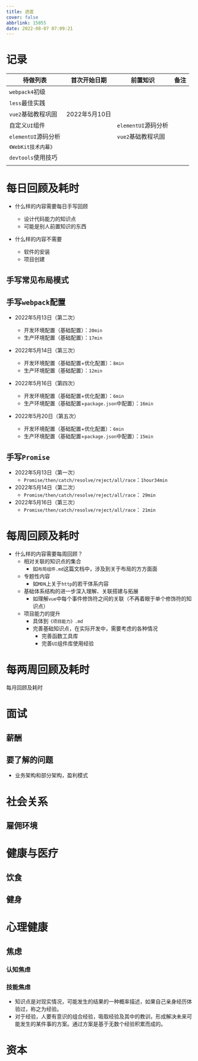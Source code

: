 ```yaml
---
title: 进度
cover: false
abbrlink: 15055
date: 2022-08-07 07:09:21
---
```




# 记录

| 待做列表             | 首次开始日期  | 前置知识            | 备注 |
| -------------------- | ------------- | ------------------- | ---- |
| `webpack4`初级       |               |                     |      |
| `less`最佳实践       |               |                     |      |
| `vue2`基础教程巩固   | 2022年5月10日 |                     |      |
| 自定义`UI`组件       |               | `elementUI`源码分析 |      |
| `elementUI`源码分析  |               | `vue2`基础教程巩固  |      |
| `《WebKit技术内幕》` |               |                     |      |
| `devtools`使用技巧   |               |                     |      |
|                      |               |                     |      |

# 每日回顾及耗时

- 什么样的内容需要每日手写回顾
  - 设计代码能力的知识点
  - 可能是别人前置知识的东西

- 什么样的内容不需要
  - 软件的安装
  - 项目创建

## 手写常见布局模式

## 手写`webpack`配置

- 2022年5月13日（第二次）
  - 开发环境配置（基础配置）：`20min`
  - 生产环境配置（基础配置）：`17min`
- 2022年5月14日（第三次）
  - 开发环境配置（基础配置+优化配置）：`8min`
  - 生产环境配置（基础配置）：`12min`
- 2022年5月16日（第四次）
  - 开发环境配置（基础配置+优化配置）：`6min`
  - 生产环境配置（基础配置+`package.json`中配置）：`16min`

- 2022年5月20日（第五次）
  - 开发环境配置（基础配置+优化配置）：`6min`
  - 生产环境配置（基础配置+`package.json`中配置）：`15min`

## 手写`Promise`

- 2022年5月13日（第一次）
  - `Promise/then/catch/resolve/reject/all/race`：`1hour34min`
- 2022年5月14日（第二次）
  - `Promise/then/catch/resolve/reject/all/race`： `29min`
- 2022年5月16日（第三次）
  - `Promise/then/catch/resolve/reject/all/race`： `21min`



# 每周回顾及耗时

- 什么样的内容需要每周回顾？
  - 相对关联的知识点的集合
    - 如`布局组件.md`这篇文档中，涉及到关于布局的方方面面
  - 专题性内容
    - 如`MDN`上关于`http`的若干体系内容
  - 基础体系结构的进一步深入理解、关联搭建与拓展
    - 如理解`vue`中每个事件修饰符之间的关联（不再着眼于单个修饰符的知识点）
  - 项目能力的提升
    - 具体到`《项目能力》.md`
    - 完善基础知识点，在实际开发中，需要考虑的各种情况
      - 完善函数工具库
      - 完善`UI`组件库使用经验

# 每两周回顾及耗时



每月回顾及耗时











































































































# 面试

## 薪酬

## 要了解的问题

- 业务架构和部分架构，盈利模式

# 社会关系

## 雇佣环境

# 健康与医疗

## 饮食

## 健身

# 心理健康

## 焦虑

### 认知焦虑



### 技能焦虑

- 知识点是对现实情况，可能发生的结果的一种概率描述，如果自己亲身经历体验过，称之为经验。
- 对于经验，人要有意识的组合经验，吸取经验及其中的教训，形成解决未来可能发生的某件事的方案。通过方案是基于无数个经验积累而成的。

# 资本